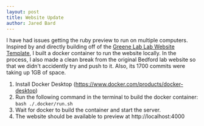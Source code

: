 ```yaml
---
layout: post
title: Website Update
author: Jared Bard
---
```


I have had issues getting the ruby preview to run on multiple computers. Inspired by and directly building off of the [Greene Lab Lab Website Template](https://github.com/greenelab/lab-website-template), I built a docker container to run the website locally. In the process, I also made a clean break from the original Bedford lab website so that we didn't accidently try and push to it. Also, its 1700 commits were taking up 1GB of space.

1. Install Docker Desktop (https://www.docker.com/products/docker-desktop)
2. Run the following command in the terminal to build the docker container:
```bash ./.docker/run.sh```
3. Wait for docker to build the container and start the server.
4. The website should be available to preview at http://localhost:4000